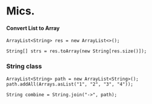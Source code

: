 # Mics.

#### Convert List to Array

```text
ArrayList<String> res = new ArrayList<>();

String[] strs = res.toArray(new String[res.size()]);
```

### String class

```text
ArrayList<String> path = new ArrayList<String>();
path.addAll(Arrays.asList("1", "2", "3", "4"));

String combine = String.join("->", path);
```



